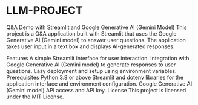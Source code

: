 # LLM-PROJECT
Q&A Demo with Streamlit and Google Generative AI (Gemini Model)
This project is a Q&A application built with Streamlit that uses the Google Generative AI (Gemini model) to answer user questions. The application takes user input in a text box and displays AI-generated responses.

Features
A simple Streamlit interface for user interaction.
Integration with Google Generative AI (Gemini model) to generate responses to user questions.
Easy deployment and setup using environment variables.
Prerequisites
Python 3.8 or above
Streamlit and dotenv libraries for the application interface and environment configuration.
Google Generative AI (Gemini model) API access and API key.
License
This project is licensed under the MIT License.

